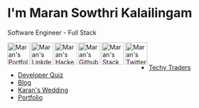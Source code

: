<h1>I'm Maran Sowthri Kalailingam</h1>
<p>Software Engineer - Full Stack</p>

<a target="_blank" href="https://maransowthri.netlify.app/">
  <img align="left" alt="Maran's Portfolio" width="50px" height="50px" src="https://img.icons8.com/color/48/000000/user-location.png"/>
</a>
<a target="_blank" href="https://www.linkedin.com/in/maransowthri/">
  <img align="left" alt="Maran's LinkdeIn" width="50px" height="50px" src="https://img.icons8.com/color/48/000000/linkedin.png"/>
</a>
<a target="_blank" href="https://www.hackerrank.com/maransowthri">
  <img align="left" alt="Maran's Hackerrank" width="50px" height="50px"  src="https://img.icons8.com/windows/50/000000/hackerrank.png"/>
</a>
<a target="_blank" href="https://github.com/maransowthri">
  <img align="left" alt="Maran's Github" width="50px" height="50px" src="https://img.icons8.com/color/48/000000/github.png"/>
</a>
<a target="_blank" href="https://stackoverflow.com/users/9596111/maran-sowthri">
  <img align="left" alt="Maran's StackOverflow" width="50px" height="50px" src="https://img.icons8.com/color/48/000000/stackoverflow.png" />
</a>
<a target="_blank" href="https://twitter.com/maransowthri">
  <img align="left" alt="Maran's Twitter" width="50px" height="50px" src="https://img.icons8.com/color/48/000000/twitter.png" />
</a>
<br />
<br />
<ul>
  <li>
    <a target="_blank" href="https://www.techytraders.com">Techy Traders</a>
  </li>
  <li>
    <a target="_blank" href="https://developerquiz.netlify.app/">Developer Quiz</a>
  </li>
  <li>
    <a target="_blank" href="https://maransowthri.hashnode.dev/">Blog</a>
  </li>
  <li>
    <a target="_blank" href="https://karanswedding.netlify.app/">Karan's Wedding</a>
  </li>
  <li>
    <a target="_blank" href="https://maransowthri.netlify.app/">Portfolio</a>
  </li>
</ul>
